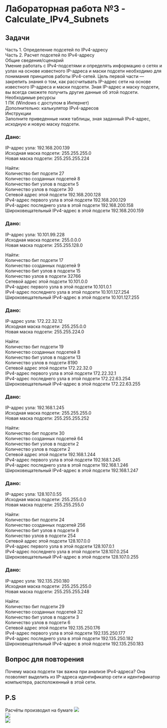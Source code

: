# Лабораторная работа №3 - Calculate_IPv4_Subnets  
## Задачи  
Часть 1. Определение подсетей по IPv4-адресу  
Часть 2. Расчет подсетей по IPv4-адресу  
Общие сведения/сценарий  
Умение работать с IPv4-подсетями и определять информацию о сетях и узлах на основе известного IP-адреса и маски подсети необходимо для понимания принципов работы IPv4-сетей. Цель первой части — закрепить знания о том, как рассчитывать IP-адрес сети на основе известного IP-адреса и маски подсети. Зная IP-адрес и маску подсети, вы всегда сможете получить другие данные об этой подсети.  
Необходимые ресурсы  
1 ПК (Windows с доступом в Интернет)  
Дополнительно: калькулятор IPv4-адресов  
Инструкции  
Заполните приведенные ниже таблицы, зная заданный IPv4-адрес, исходную и новую маску подсети.  

### Дано:  
IP-адрес узла:	192.168.200.139  
Исходная маска подсети:	255.255.255.0  
Новая маска подсети:	255.255.255.224  

Найти:  
Количество бит подсети	27  
Количество созданных подсетей	8  
Количество бит узлов в подсети	5  
Количество узлов в подсети	30  
Сетевой адрес этой подсети	192.168.200.128  
IPv4-адрес первого узла в этой подсети	192.168.200.129  
IPv4-адрес последнего узла в этой подсети	192.168.200.158  
Широковещательный IPv4-адрес в этой подсети	192.168.200.159  

### Дано:  
IP-адрес узла:	10.101.99.228  
Исходная маска подсети:	255.0.0.0  
Новая маска подсети:	255.255.128.0  

Найти:  
Количество бит подсети	 17  
Количество созданных подсетей	9  
Количество бит узлов в подсети	15  
Количество узлов в подсети	32766  
Сетевой адрес этой подсети	10.101.0.0  
IPv4-адрес первого узла в этой подсети	10.101.0.1  
IPv4-адрес последнего узла в этой подсети	10.101.127.254  
Широковещательный IPv4-адрес в этой подсети	10.101.127.255  

### Дано:  
IP-адрес узла:	172.22.32.12  
Исходная маска подсети:	255.255.0.0  
Новая маска подсети:	255.255.224.0  

Найти:  
Количество бит подсети	19  
Количество созданных подсетей	8  
Количество бит узлов в подсети	13  
Количество узлов в подсети	8190  
Сетевой адрес этой подсети	172.22.32.0  
IPv4-адрес первого узла в этой подсети	172.22.32.1  
IPv4-адрес последнего узла в этой подсети	172.22.63.254  
Широковещательный IPv4-адрес в этой подсети	172.22.63.255  

### Дано:  
IP-адрес узла:	192.168.1.245  
Исходная маска подсети:	255.255.255.0  
Новая маска подсети:	255.255.255.252  

Найти:  
Количество бит подсети	30  
Количество созданных подсетей	64  
Количество бит узлов в подсети	2  
Количество узлов в подсети	2  
Сетевой адрес этой подсети	192.168.1.244  
IPv4-адрес первого узла в этой подсети	192.168.1.245  
IPv4-адрес последнего узла в этой подсети	192.168.1.246  
Широковещательный IPv4-адрес в этой подсети	192.168.1.247  

### Дано:  
IP-адрес узла:	128.107.0.55  
Исходная маска подсети:	255.255.0.0  
Новая маска подсети:	255.255.255.0  

Найти:  
Количество бит подсети	24  
Количество созданных подсетей	256  
Количество бит узлов в подсети	8  
Количество узлов в подсети	254  
Сетевой адрес этой подсети	128.107.0.0  
IPv4-адрес первого узла в этой подсети	128.107.0.1  
IPv4-адрес последнего узла в этой подсети	128.107.0.254  
Широковещательный IPv4-адрес в этой подсети	128.107.0.255  

### Дано:  
IP-адрес узла:	192.135.250.180  
Исходная маска подсети:	255.255.255.0  
Новая маска подсети:	255.255.255.248  

Найти:  
Количество бит подсети	29  
Количество созданных подсетей	32  
Количество бит узлов в подсети	3  
Количество узлов в подсети	6  
Сетевой адрес этой подсети	192.135.250.176  
IPv4-адрес первого узла в этой подсети	192.135.250.177  
IPv4-адрес последнего узла в этой подсети	192.135.250.182   
Широковещательный IPv4-адрес в этой подсети	192.135.250.183  

## Вопрос для повторения  
Почему маска подсети так важна при анализе IPv4-адреса? Она позволяет выделить из IP-адреса идентификатор сети и идентификатор компьютера, расположенный в этой сети.


## P.S  
Расчёты производил на бумаге 
![](https://github.com/jurgengg/OTUSLABS/blob/main/ipv4/photo_2023-04-13_14-57-31.jpg)  
![](https://github.com/jurgengg/OTUSLABS/blob/main/ipv4/photo_2023-04-13_14-57-32%20(2).jpg)  
![](https://github.com/jurgengg/OTUSLABS/blob/main/ipv4/photo_2023-04-13_14-57-32.jpg)  
